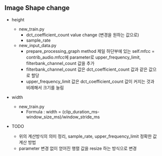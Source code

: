 ## Image Shape change
- height
  - new_train.py
    - dct_coefficient_count value change (변경을 원하는 값으로)
    - sample_rate
  - new_input_data.py
    - prepare_processing_graph method 제일 하단부에 있는 self.mfcc = contrib_audio.mfcc에 parameter로 upper_frequency_limit, filterbank_channel_count 값을 추가
    - filterbank_channel_count 값은 dct_coefficient_count 값과 같은 값으로 할당
    - upper_frequency_limit 값은 dct_coefficient_count 값이 커지는 것과 비례해서 크기를 늘림
    
- width
  - new_train.py
    - Formula : width = (clip_duration_ms-window_size_ms)/window_stride_ms 
    
- TODO
  - 위의 계산방식의 의미 정리, sample_rate, upper_frequency_limit 정확한 값 계산 방법 
  - parameter 변경 없이 얻어진 행렬 값을 resize 하는 방식으로 변경
